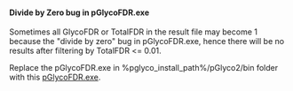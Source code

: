 #### Divide by Zero bug in pGlycoFDR.exe ####

Sometimes all GlycoFDR or TotalFDR in the result file may become 1 because the "divide by zero" bug in pGlycoFDR.exe, hence there will be no results after filtering by TotalFDR <= 0.01.

Replace the pGlycoFDR.exe in %pglyco_install_path%/pGlyco2/bin folder with this [pGlycoFDR.exe](https://github.com/pFindStudio/pGlyco2/blob/master/bug_fix_list/fixed_file_2018/pGlycoFDR.exe).
